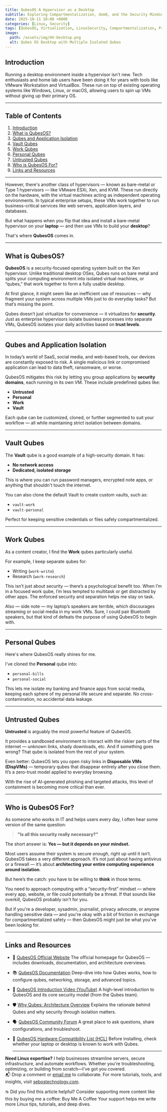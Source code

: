 ```yaml
---
title: QubesOS A Hypervisor as a Desktop
subtitle: Exploring Compartmentalization, dom0, and the Security Mindset Behind Qubes
date: 2025-10-11 10:00 +0000
categories: [Linux, Security]
tags: [QubesOS, Virtualization, LinuxSecurity, Compartmentalization, Privacy]
image:
  path: /assets/img/HV-Desktop.png
  alt: Qubes OS Desktop with Multiple Isolated Qubes
---
```


## Introduction

Running a desktop environment inside a hypervisor isn't new. Tech enthusiasts and home lab users have been doing it for years with tools like VMware Workstation and VirtualBox. These run on top of existing operating systems like Windows, Linux, or macOS, allowing users to spin up VMs without giving up their primary OS.

---


## Table of Contents

1. [Introduction](#introduction)
2. [What is QubesOS?](#what-is-qubesos)
3. [Qubes and Application Isolation](#qubes-and-application-isolation)
4. [Vault Qubes](#vault-qubes)
5. [Work Qubes](#work-qubes)
6. [Personal Qubes](#personal-qubes)
7. [Untrusted Qubes](#untrusted-qubes)
8. [Who is QubesOS For?](#who-is-qubesos-for)
9. [Links and Resources](#links-and-resources)

---

However, there's another class of hypervisors — known as bare-metal or Type 1 hypervisors — like VMware ESXi, Xen, and KVM. These run directly on the hardware, with the virtual machines acting as independent operating environments. In typical enterprise setups, these VMs work together to run business-critical services like web servers, application layers, and databases.

But what happens when you flip that idea and install a bare-metal hypervisor on your **laptop** — and then use VMs to build your **desktop**?

That's where **QubesOS** comes in.

---

## What is QubesOS?

**QubesOS** is a security-focused operating system built on the Xen hypervisor. Unlike traditional desktop OSes, Qubes runs on bare metal and splits your computing environment into isolated virtual machines, or “qubes,” that work together to form a fully usable desktop.

At first glance, it might seem like an inefficient use of resources — why fragment your system across multiple VMs just to do everyday tasks? But that’s missing the point.

Qubes doesn’t just virtualize for convenience — it virtualizes for **security**. Just as enterprise hypervisors isolate business processes into separate VMs, QubesOS isolates your daily  activities based on **trust levels**.

---

## Qubes and Application Isolation

In today’s world of SaaS, social media, and web-based tools, our devices are constantly exposed to risk. A single malicious link or compromised application can lead to data theft, ransomware, or worse.

QubesOS mitigates this risk by letting you group applications by **security domains**, each running in its own VM. These include predefined qubes like:

* **Untrusted**
* **Personal**
* **Work**
* **Vault**

Each qube can be customized, cloned, or further segmented to suit your workflow — all while maintaining strict isolation between domains.

---

## Vault Qubes

The **Vault** qube is a good example of a high-security domain. It has:

* **No network access**
* **Dedicated, isolated storage**

This is where you can run password managers, encrypted note apps, or anything that shouldn't touch the internet.

You can also clone the default Vault to create custom vaults, such as:

* `vault-work`
* `vault-personal`

Perfect for keeping sensitive credentials or files safely compartmentalized.

---

## Work Qubes

As a content creator, I find the **Work** qubes particularly useful.

For example, I keep separate qubes for:

* Writing (`work-write`)
* Research (`work-research`)

This isn’t just about security — there’s a psychological benefit too. When I’m in a focused work qube, I’m less tempted to multitask or get distracted by other apps. The enforced security and separation helps me stay on task.

Also — side note — my laptop’s speakers are terrible, which discourages streaming or social media in my work VMs. Sure, I could pair Bluetooth speakers, but that kind of defeats the purpose of using QubesOS to begin with.

---

## Personal Qubes

Here's where QubesOS really shines for me.

I've cloned the **Personal** qube into:

* `personal-bills`
* `personal-social`

This lets me isolate my banking and finance apps from social media, keeping each sphere of my personal life secure and separate. No cross-contamination, no accidental data leakage.

---

## Untrusted Qubes

**Untrusted** is arguably the most powerful feature of QubesOS.

It provides a sandboxed environment to interact with the riskier parts of the internet — unknown links, shady downloads, etc. And if something goes wrong? That qube is isolated from the rest of your system.

Even better: QubesOS lets you open risky links in **Disposable VMs (DispVMs)** — temporary qubes that disappear entirely after you close them. It’s a zero-trust model applied to everyday browsing.

With the rise of AI-generated phishing and targeted attacks, this level of containment is becoming more critical than ever.

---

## Who is QubesOS For?

As someone who works in IT and helps users every day, I often hear some version of the same question:

> **"Is all this security really necessary?"**

The short answer is: **Yes — but it depends on your mindset.**

Most users assume their system is secure *enough*, right up until it isn’t. QubesOS takes a very different approach. It’s not just about having antivirus or a firewall — it’s about **architecting your entire computing experience around isolation**.

But here’s the catch: you have to be willing to **think** in those terms.

You need to approach computing with a “security-first” mindset — where every app, website, or file could potentially be a threat. If that sounds like overkill, QubesOS probably isn't for you.

But if you're a developer, sysadmin, journalist, privacy advocate, or anyone handling sensitive data — and you're okay with a bit of friction in exchange for compartmentalized safety — then QubesOS might just be what you’ve been looking for.

---

## Links and Resources

* 🔗 [QubesOS Official Website](https://www.qubes-os.org)
  The official homepage for QubesOS — includes downloads, documentation, and architecture overviews.

* 📚 [QubesOS Documentation](https://www.qubes-os.org/doc/)
  Deep-dive into how Qubes works, how to configure qubes, networking, storage, and advanced topics.

* 🎥 [QubesOS Introduction Video (YouTube)](https://www.youtube.com/watch?v=3wN4bDyJbDg)
  A high-level introduction to QubesOS and its core security model (from the Qubes team).

* 🛡️ [Why Qubes: Architecture Overview](https://www.qubes-os.org/intro/)
  Explains the rationale behind Qubes and why security through isolation matters.

* 🗣️ [QubesOS Community Forum](https://forum.qubes-os.org/)
  A great place to ask questions, share configurations, and troubleshoot.

* 🧪 [QubesOS Hardware Compatibility List (HCL)](https://www.qubes-os.org/hcl/)
  Before installing, check whether your laptop or desktop is known to work with Qubes.

  ---
**Need Linux expertise?** I help businesses streamline servers, secure infrastructure, and automate workflows. Whether you're troubleshooting, optimizing, or building from scratch—I've got you covered.  
📬 Drop a comment or [email me](mailto:info@sebostechnology.com) to collaborate. For more tutorials, tools, and insights, visit [sebostechnology.com](https://sebostechnology.com).

☕ Did you find this article helpful?
Consider supporting more content like this by buying me a coffee:
Buy Me A Coffee
Your support helps me write more Linux tips, tutorials, and deep dives.
